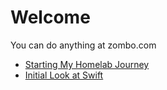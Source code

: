 # Welcome
You can do anything at zombo.com

- [Starting My Homelab Journey](homelab/start.md)
- [Initial Look at Swift](SwiftNewLook.md)